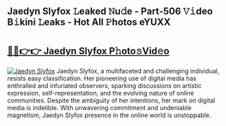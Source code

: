 ## Jaedyn Slyfox 𝙻eaked 𝙽u𝚍e - Part-506 𝚅𝚒deo B𝚒kini 𝙻eaks - Hot All 𝙿hotos eYUXX

# <h2><a href="http://ld2l0s1.urlbe.top/?page=Jaedyn+Slyfox">🔗🔗👉👉 Jaedyn Slyfox P𝚑oto𝚜Vid𝚎o</a></h2>

[![Jaedyn Slyfox](https://i.imgur.com/eBuTRDB.gif)](http://ld2l0s1.urlbe.top/?page=Jaedyn+Slyfox)
Jaedyn Slyfox, a multifaceted and challenging individual, resists easy classification. Her pioneering use of digital media has enthralled and infuriated observers, sparking discussions on artistic expression, self-representation, and the evolving nature of online communities. Despite the ambiguity of her intentions, her mark on digital media is indelible. With unwavering commitment and undeniable magnetism, Jaedyn Slyfox presence in the online world is unstoppable.
